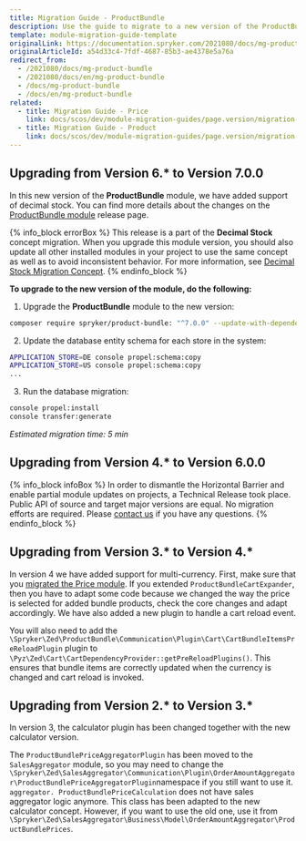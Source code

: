 ```yaml
---
title: Migration Guide - ProductBundle
description: Use the guide to migrate to a new version of the ProductBundle module.
template: module-migration-guide-template
originalLink: https://documentation.spryker.com/2021080/docs/mg-product-bundle
originalArticleId: a54d33c4-7fdf-4687-85b3-ae4378e5a76a
redirect_from:
  - /2021080/docs/mg-product-bundle
  - /2021080/docs/en/mg-product-bundle
  - /docs/mg-product-bundle
  - /docs/en/mg-product-bundle
related:
  - title: Migration Guide - Price
    link: docs/scos/dev/module-migration-guides/page.version/migration-guide-price.html
  - title: Migration Guide - Product
    link: docs/scos/dev/module-migration-guides/page.version/migration-guide-product.html
---
```


## Upgrading from Version 6.* to Version 7.0.0

In this new version of the **ProductBundle** module, we have added support of decimal stock. You can find more details about the changes on the [ProductBundle module](https://github.com/spryker/product-bundle/releases) release page.

{% info_block errorBox %}
This release is a part of the **Decimal Stock** concept migration. When you upgrade this module version, you should also update all other installed modules in your project to use the same concept as well as to avoid inconsistent behavior. For more information, see [Decimal Stock Migration Concept](/docs/scos/dev/migration-concepts/decimal-stock-migration-concept.html).
{% endinfo_block %}

**To upgrade to the new version of the module, do the following:**

1. Upgrade the **ProductBundle** module to the new version:

```bash
composer require spryker/product-bundle: "^7.0.0" --update-with-dependencies
```
2. Update the database entity schema for each store in the system:

```bash
APPLICATION_STORE=DE console propel:schema:copy
APPLICATION_STORE=US console propel:schema:copy
...
```
3. Run the database migration:

```bash
console propel:install
console transfer:generate
```

*Estimated migration time: 5 min*

## Upgrading from Version 4.* to Version 6.0.0
{% info_block infoBox %}
In order to dismantle the Horizontal Barrier and enable partial module updates on projects, a Technical Release took place. Public API of source and target major versions are equal. No migration efforts are required. Please [contact us](https://spryker.com/en/support/) if you have any questions.
{% endinfo_block %}

## Upgrading from Version 3.* to Version 4.*

In version 4 we have added support for multi-currency. First, make sure that you [migrated the Price module](/docs/scos/dev/module-migration-guides/{{page.version}}/migration-guide-price.html). If you extended `ProductBundleCartExpander`, then you have to adapt some code because we changed the way the price is selected for added bundle products, check the core changes and adapt accordingly. We have also added a new plugin to handle a cart reload event.

You will also need to add the `\Spryker\Zed\ProductBundle\Communication\Plugin\Cart\CartBundleItemsPreReloadPlugin` plugin to `\Pyz\Zed\Cart\CartDependencyProvider::getPreReloadPlugins()`. This ensures that bundle items are correctly updated when the currency is changed and cart reload is invoked.

## Upgrading from Version 2.* to Version 3.*

In version 3, the calculator plugin has been changed together with the new calculator version.

The `ProductBundlePriceAggregatorPlugin` has been moved to the `SalesAggregator` module, so you may need to change the  `\Spryker\Zed\SalesAggregator\Communication\Plugin\OrderAmountAggregator\ProductBundlePriceAggregatorPlugin`namespace if you still want to use it.
`aggregator. ProductBundlePriceCalculation` does not have sales aggregator logic anymore. This class has been adapted to the new calculator concept. However, if you want to use the old one, use it from `\Spryker\Zed\SalesAggregator\Business\Model\OrderAmountAggregator\ProductBundlePrices`.
